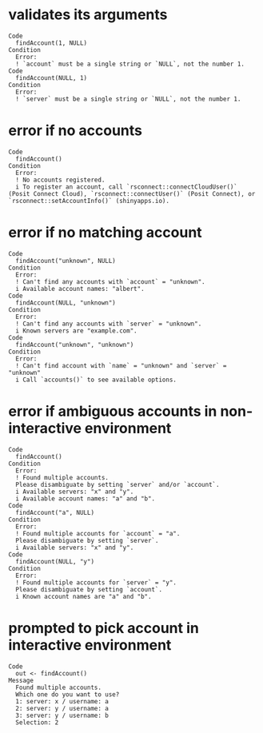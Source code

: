 # validates its arguments

    Code
      findAccount(1, NULL)
    Condition
      Error:
      ! `account` must be a single string or `NULL`, not the number 1.
    Code
      findAccount(NULL, 1)
    Condition
      Error:
      ! `server` must be a single string or `NULL`, not the number 1.

# error if no accounts

    Code
      findAccount()
    Condition
      Error:
      ! No accounts registered.
      i To register an account, call `rsconnect::connectCloudUser()` (Posit Connect Cloud), `rsconnect::connectUser()` (Posit Connect), or `rsconnect::setAccountInfo()` (shinyapps.io).

# error if no matching account

    Code
      findAccount("unknown", NULL)
    Condition
      Error:
      ! Can't find any accounts with `account` = "unknown".
      i Available account names: "albert".
    Code
      findAccount(NULL, "unknown")
    Condition
      Error:
      ! Can't find any accounts with `server` = "unknown".
      i Known servers are "example.com".
    Code
      findAccount("unknown", "unknown")
    Condition
      Error:
      ! Can't find account with `name` = "unknown" and `server` = "unknown"
      i Call `accounts()` to see available options.

# error if ambiguous accounts in non-interactive environment

    Code
      findAccount()
    Condition
      Error:
      ! Found multiple accounts.
      Please disambiguate by setting `server` and/or `account`.
      i Available servers: "x" and "y".
      i Available account names: "a" and "b".
    Code
      findAccount("a", NULL)
    Condition
      Error:
      ! Found multiple accounts for `account` = "a".
      Please disambiguate by setting `server`.
      i Available servers: "x" and "y".
    Code
      findAccount(NULL, "y")
    Condition
      Error:
      ! Found multiple accounts for `server` = "y".
      Please disambiguate by setting `account`.
      i Known account names are "a" and "b".

# prompted to pick account in interactive environment

    Code
      out <- findAccount()
    Message
      Found multiple accounts.
      Which one do you want to use?
      1: server: x / username: a
      2: server: y / username: a
      3: server: y / username: b
      Selection: 2

